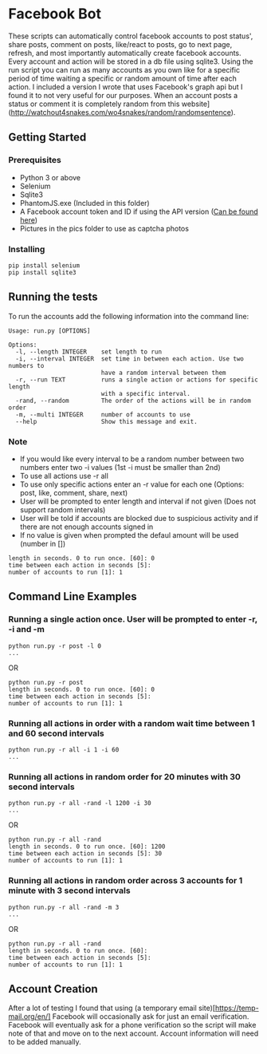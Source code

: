 # Facebook Bot

These scripts can automatically control facebook accounts to post status', share posts, comment on posts, like/react to posts, go to next page, refresh, and most importantly automatically create facebook accounts. Every account and action will be stored in a db file using sqlite3. Using the run script you can run as many accounts as you own like for a specific period of time waiting a specific or random amount of time after each action. I included a version I wrote that uses Facebook's graph api but I found it to not very useful for our purposes. When an account posts a status or comment it is completely random from this website](http://watchout4snakes.com/wo4snakes/random/randomsentence).

## Getting Started

### Prerequisites

* Python 3 or above
* Selenium
* Sqlite3
* PhantomJS.exe (Included in this folder)
* A Facebook account token and ID if using the API version ([Can be found here](https://developers.facebook.com/tools/explorer/))
* Pictures in the pics folder to use as captcha photos

### Installing

```
pip install selenium
pip install sqlite3
```

## Running the tests

To run the accounts add the following information into the command line:

```
Usage: run.py [OPTIONS]

Options:
  -l, --length INTEGER    set length to run
  -i, --interval INTEGER  set time in between each action. Use two numbers to
                          have a random interval between them
  -r, --run TEXT          runs a single action or actions for specific length
                          with a specific interval.
  -rand, --random         The order of the actions will be in random order
  -m, --multi INTEGER     number of accounts to use
  --help                  Show this message and exit.
  ```
### Note

* If you would like every interval to be a random number between two numbers enter two -i values (1st -i must be smaller than 2nd)
* To use all actions use -r all
* To use only specific actions enter an -r value for each one (Options: post, like, comment, share, next)
* User will be prompted to enter length and interval if not given (Does not support random intervals)
* User will be told if accounts are blocked due to suspicious activity and if there are not enough accounts signed in
* If no value is given when prompted the defaul amount will be used (number in [])

```
length in seconds. 0 to run once. [60]: 0
time between each action in seconds [5]: 
number of accounts to run [1]: 1
```

## Command Line Examples

### Running a single action once. User will be prompted to enter -r, -i and -m

```
python run.py -r post -l 0
...
```
OR

```
python run.py -r post
length in seconds. 0 to run once. [60]: 0
time between each action in seconds [5]: 
number of accounts to run [1]: 1
```


### Running all actions in order with a random wait time between 1 and 60 second intervals
```
python run.py -r all -i 1 -i 60
...
```

### Running all actions in random order for 20 minutes with 30 second intervals
```
python run.py -r all -rand -l 1200 -i 30
...
```
OR

```
python run.py -r all -rand
length in seconds. 0 to run once. [60]: 1200
time between each action in seconds [5]: 30
number of accounts to run [1]: 1
```

### Running all actions in random order across 3 accounts for 1 minute with 3 second intervals
```
python run.py -r all -rand -m 3
...
```
OR

```
python run.py -r all -rand
length in seconds. 0 to run once. [60]: 
time between each action in seconds [5]:
number of accounts to run [1]: 1
```

## Account Creation
 After a lot of testing I found that using (a temporary email site)[https://temp-mail.org/en/] Facebook will occasionally ask for just an email verification. Facebook will eventually ask for a phone verification so the script will make note of that and move on to the next account. Account information will need to be added manually.
